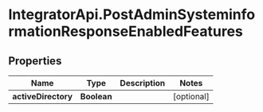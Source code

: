 # IntegratorApi.PostAdminSysteminformationResponseEnabledFeatures

## Properties

Name | Type | Description | Notes
------------ | ------------- | ------------- | -------------
**activeDirectory** | **Boolean** |  | [optional] 


